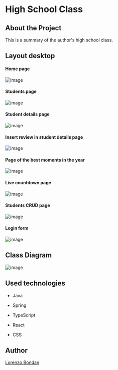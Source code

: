 # High School Class

## About the Project

This is a summary of the author's high school class.

## Layout desktop

#### Home page
![image](https://user-images.githubusercontent.com/105743965/219481036-54df731c-5ce8-4fe0-9488-9a550a423519.png)
#### Students page
![image](https://user-images.githubusercontent.com/105743965/219481235-82aca75f-0268-4bc3-b05b-311e568fdae4.png)
#### Student details page
![image](https://user-images.githubusercontent.com/105743965/219907742-41ae429f-8d5b-41e2-a5e8-fcdbec9d663b.png)
#### Insert review in student details page
![image](https://user-images.githubusercontent.com/105743965/219236963-0f92788b-1c9e-4fa1-ba4b-0d72c64d5e87.png)
#### Page of the best moments in the year 
![image](https://user-images.githubusercontent.com/105743965/219481608-e693592a-b823-4d51-9fcb-7135c9ee7d41.png)
#### Live countdown page
![image](https://user-images.githubusercontent.com/105743965/219237613-6a7855ac-755b-4514-8824-1598ae799e8a.png)
#### Students CRUD page
![image](https://user-images.githubusercontent.com/105743965/219481925-0cdacba1-7e25-4e68-8d3f-329555c45317.png)
#### Login form
![image](https://user-images.githubusercontent.com/105743965/219239070-01269f97-f9d1-41cf-b8d6-4189464f2688.png)


## Class Diagram

![image](https://user-images.githubusercontent.com/105743965/219907762-3d868681-1496-4383-8313-b5be4e0bdd7d.png)


## Used technologies

- Java
- Spring

- TypeScript
- React
- CSS


## Author

[Lorenzo Bondan](HTTPS://WWW.LINKEDIN.COM/IN/LORENZO-BONDAN-108B42236)
